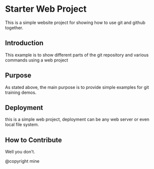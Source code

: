 # Starter Web Project 

This is a simple website project for showing how to use git and github together.

## Introduction

This example is to show different parts of the git repository and various commands using a web project


## Purpose

As stated above, the main purpose is to provide simple examples for git training demos.

## Deployment

this is a simple web project, deployment can be any web server or even local file system.

## How to Contribute

Well you don't.

@copyright mine